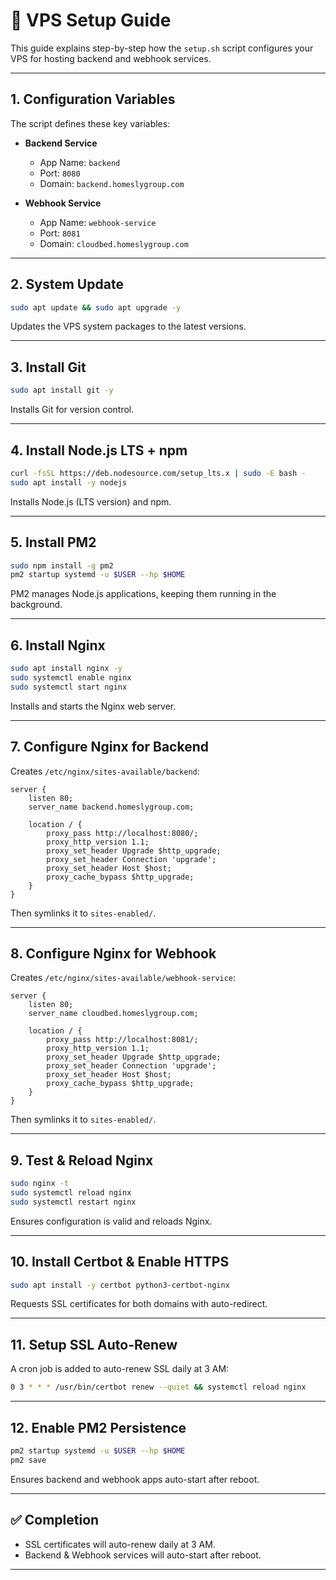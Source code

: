 # 🚀 VPS Setup Guide

This guide explains step-by-step how the `setup.sh` script configures your VPS for hosting backend and webhook services.

---

## 1. Configuration Variables

The script defines these key variables:

- **Backend Service**
  - App Name: `backend`
  - Port: `8080`
  - Domain: `backend.homeslygroup.com`

- **Webhook Service**
  - App Name: `webhook-service`
  - Port: `8081`
  - Domain: `cloudbed.homeslygroup.com`

---

## 2. System Update

```bash
sudo apt update && sudo apt upgrade -y
```

Updates the VPS system packages to the latest versions.

---

## 3. Install Git

```bash
sudo apt install git -y
```

Installs Git for version control.

---

## 4. Install Node.js LTS + npm

```bash
curl -fsSL https://deb.nodesource.com/setup_lts.x | sudo -E bash -
sudo apt install -y nodejs
```

Installs Node.js (LTS version) and npm.

---

## 5. Install PM2

```bash
sudo npm install -g pm2
pm2 startup systemd -u $USER --hp $HOME
```

PM2 manages Node.js applications, keeping them running in the background.

---

## 6. Install Nginx

```bash
sudo apt install nginx -y
sudo systemctl enable nginx
sudo systemctl start nginx
```

Installs and starts the Nginx web server.

---

## 7. Configure Nginx for Backend

Creates `/etc/nginx/sites-available/backend`:

```nginx
server {
    listen 80;
    server_name backend.homeslygroup.com;

    location / {
        proxy_pass http://localhost:8080/;
        proxy_http_version 1.1;
        proxy_set_header Upgrade $http_upgrade;
        proxy_set_header Connection 'upgrade';
        proxy_set_header Host $host;
        proxy_cache_bypass $http_upgrade;
    }
}
```

Then symlinks it to `sites-enabled/`.

---

## 8. Configure Nginx for Webhook

Creates `/etc/nginx/sites-available/webhook-service`:

```nginx
server {
    listen 80;
    server_name cloudbed.homeslygroup.com;

    location / {
        proxy_pass http://localhost:8081/;
        proxy_http_version 1.1;
        proxy_set_header Upgrade $http_upgrade;
        proxy_set_header Connection 'upgrade';
        proxy_set_header Host $host;
        proxy_cache_bypass $http_upgrade;
    }
}
```

Then symlinks it to `sites-enabled/`.

---

## 9. Test & Reload Nginx

```bash
sudo nginx -t
sudo systemctl reload nginx
sudo systemctl restart nginx
```

Ensures configuration is valid and reloads Nginx.

---

## 10. Install Certbot & Enable HTTPS

```bash
sudo apt install -y certbot python3-certbot-nginx
```

Requests SSL certificates for both domains with auto-redirect.

---

## 11. Setup SSL Auto-Renew

A cron job is added to auto-renew SSL daily at 3 AM:

```bash
0 3 * * * /usr/bin/certbot renew --quiet && systemctl reload nginx
```

---

## 12. Enable PM2 Persistence

```bash
pm2 startup systemd -u $USER --hp $HOME
pm2 save
```

Ensures backend and webhook apps auto-start after reboot.

---

## ✅ Completion

- SSL certificates will auto-renew daily at 3 AM.
- Backend & Webhook services will auto-start after reboot.

---
